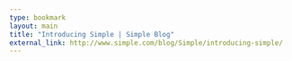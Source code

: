 ```yaml
---
type: bookmark
layout: main
title: "Introducing Simple | Simple Blog"
external_link: http://www.simple.com/blog/Simple/introducing-simple/
---
```



